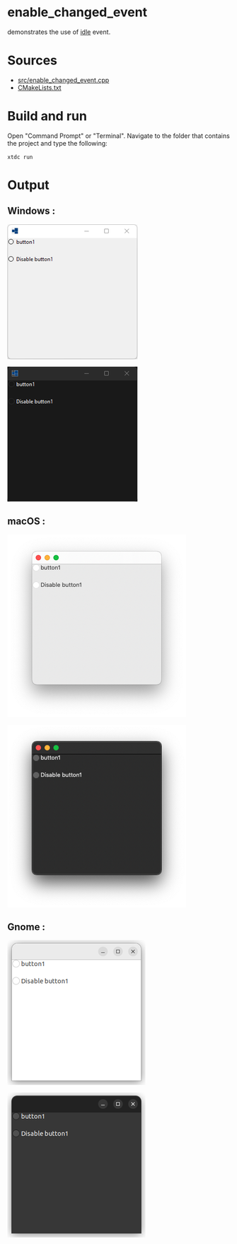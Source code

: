 # enable_changed_event

demonstrates the use of [idle](https://codedocs.xyz/gammasoft71/xtd/group__events.html#ga936f2c887b42e06ecb7e81d4d1bc33ba) event.

# Sources

* [src/enable_changed_event.cpp](src/enable_changed_event.cpp)
* [CMakeLists.txt](CMakeLists.txt)

# Build and run

Open "Command Prompt" or "Terminal". Navigate to the folder that contains the project and type the following:

```shell
xtdc run
```

# Output

## Windows :

![Screenshot](../../../../docs/pictures/examples/enable_changed_event_w.png)

![Screenshot](../../../../docs/pictures/examples/enable_changed_event_wd.png)

## macOS :

![Screenshot](../../../../docs/pictures/examples/enable_changed_event_m.png)

![Screenshot](../../../../docs/pictures/examples/enable_changed_event_md.png)

## Gnome :

![Screenshot](../../../../docs/pictures/examples/enable_changed_event_g.png)

![Screenshot](../../../../docs/pictures/examples/enable_changed_event_gd.png)
